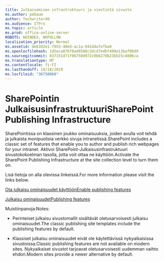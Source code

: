 ```yaml
---
title: Julkaisemisen infrastruktuuri ja viestintä sivusto
ms.author: pebaum
author: Techwriter40
ms.audience: ITPro
ms.topic: article
ms.prod: office-online-server
ROBOTS: NOINDEX, NOFOLLOW
localization_priority: Normal
ms.assetid: de63d2e1-f053-40ed-ac1a-041ddafefba0
ms.openlocfilehash: 1d5eca87678ad0588c3dcd7edbf499e13baf09d9
ms.sourcegitcommit: 037331d71f06750d972c0b6278b23bb15c4806ca
ms.translationtype: MT
ms.contentlocale: fi-FI
ms.lasthandoff: 10/18/2019
ms.locfileid: "36750068"
---
```

# <a name="sharepoint-publishing-infrastructure"></a><span data-ttu-id="3899c-102">SharePointin Julkaisusinfrastruktuuri</span><span class="sxs-lookup"><span data-stu-id="3899c-102">SharePoint Publishing Infrastructure</span></span>


<span data-ttu-id="3899c-103">SharePointissa on klassinen joukko ominaisuuksia, joiden avulla voit tehdä ja julkaista monipuolisia verkko sivuja intranetissä.</span><span class="sxs-lookup"><span data-stu-id="3899c-103">SharePoint includes a classic set of features that enable you to author and publish rich webpages for your intranet.</span></span> <span data-ttu-id="3899c-104">Aktivoi SharePoint-Julkaisusinfrastruktuuri sivustokokoelman tasolla, jotta voit ottaa ne käyttöön.</span><span class="sxs-lookup"><span data-stu-id="3899c-104">Activate the SharePoint Publishing Infrastructure at the site collection level to turn them on.</span></span>

<span data-ttu-id="3899c-105">Lisä tietoja on alla olevissa linkeissä.</span><span class="sxs-lookup"><span data-stu-id="3899c-105">For more information please visit the links below.</span></span>

[<span data-ttu-id="3899c-106">Ota julkaisu ominaisuudet käyttöön</span><span class="sxs-lookup"><span data-stu-id="3899c-106">Enable publishing features</span></span>](https://support.office.com/article/Enable-publishing-features-479677A6-8B33-4AC7-907D-071C1C7E4518)

[<span data-ttu-id="3899c-107">Julkaisu ominaisuudet</span><span class="sxs-lookup"><span data-stu-id="3899c-107">Publishing features</span></span>](https://support.office.com/article/Features-enabled-in-a-SharePoint-Online-publishing-site-3AB3810C-3C2C-4361-9D0E-0CBE666EA0B0?wt.mc_id=O365_Portal_MMaven#__toc336865553)

<span data-ttu-id="3899c-108">Muistiinpanoja:</span><span class="sxs-lookup"><span data-stu-id="3899c-108">Notes:</span></span>

- <span data-ttu-id="3899c-109">Perinteiset julkaisu sivustomallit sisältävät oletusarvoisesti julkaisu ominaisuudet.</span><span class="sxs-lookup"><span data-stu-id="3899c-109">The classic publishing site templates include the publishing features by default.</span></span>

- <span data-ttu-id="3899c-110">Klassiset julkaisu ominaisuudet eivät ole käytettävissä nykyaikaisissa sivustoissa.</span><span class="sxs-lookup"><span data-stu-id="3899c-110">Classic publishing features are not available on modern sites.</span></span> <span data-ttu-id="3899c-111">Nykyaikaiset sivustot tarjoavat oletusarvoisesti uudemman vaihto ehdon.</span><span class="sxs-lookup"><span data-stu-id="3899c-111">Modern sites provide a newer alternative by default.</span></span>

